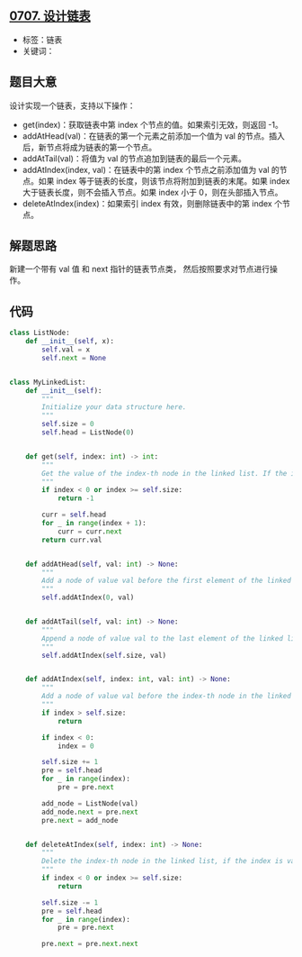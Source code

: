 ## [0707. 设计链表](https://leetcode-cn.com/problems/design-linked-list/)

- 标签：链表
- 关键词：

## 题目大意

设计实现一个链表，支持以下操作：

- get(index)：获取链表中第 index 个节点的值。如果索引无效，则返回 -1。
- addAtHead(val)：在链表的第一个元素之前添加一个值为 val 的节点。插入后，新节点将成为链表的第一个节点。
- addAtTail(val)：将值为 val 的节点追加到链表的最后一个元素。
- addAtIndex(index, val)：在链表中的第 index 个节点之前添加值为 val  的节点。如果 index 等于链表的长度，则该节点将附加到链表的末尾。如果 index 大于链表长度，则不会插入节点。如果 index 小于 0，则在头部插入节点。
- deleteAtIndex(index)：如果索引 index 有效，则删除链表中的第 index 个节点。

## 解题思路

新建一个带有 val 值 和 next 指针的链表节点类， 然后按照要求对节点进行操作。

## 代码

```Python
class ListNode:
    def __init__(self, x):
        self.val = x
        self.next = None


class MyLinkedList:
    def __init__(self):
        """
        Initialize your data structure here.
        """
        self.size = 0
        self.head = ListNode(0)


    def get(self, index: int) -> int:
        """
        Get the value of the index-th node in the linked list. If the index is invalid, return -1.
        """
        if index < 0 or index >= self.size:
            return -1

        curr = self.head
        for _ in range(index + 1):
            curr = curr.next
        return curr.val


    def addAtHead(self, val: int) -> None:
        """
        Add a node of value val before the first element of the linked list. After the insertion, the new node will be the first node of the linked list.
        """
        self.addAtIndex(0, val)


    def addAtTail(self, val: int) -> None:
        """
        Append a node of value val to the last element of the linked list.
        """
        self.addAtIndex(self.size, val)


    def addAtIndex(self, index: int, val: int) -> None:
        """
        Add a node of value val before the index-th node in the linked list. If index equals to the length of linked list, the node will be appended to the end of linked list. If index is greater than the length, the node will not be inserted.
        """
        if index > self.size:
            return

        if index < 0:
            index = 0

        self.size += 1
        pre = self.head
        for _ in range(index):
            pre = pre.next

        add_node = ListNode(val)
        add_node.next = pre.next
        pre.next = add_node


    def deleteAtIndex(self, index: int) -> None:
        """
        Delete the index-th node in the linked list, if the index is valid.
        """
        if index < 0 or index >= self.size:
            return

        self.size -= 1
        pre = self.head
        for _ in range(index):
            pre = pre.next

        pre.next = pre.next.next
```

